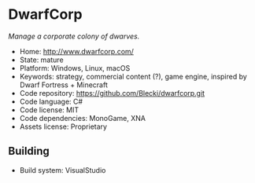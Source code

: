 # DwarfCorp

_Manage a corporate colony of dwarves._

- Home: http://www.dwarfcorp.com/
- State: mature
- Platform: Windows, Linux, macOS
- Keywords: strategy, commercial content (?), game engine, inspired by Dwarf Fortress + Minecraft
- Code repository: https://github.com/Blecki/dwarfcorp.git
- Code language: C#
- Code license: MIT
- Code dependencies: MonoGame, XNA
- Assets license: Proprietary

## Building

- Build system: VisualStudio
